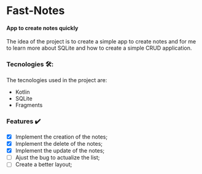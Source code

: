 # Fast-Notes
#### App to create notes quickly
The idea of the project is to create a simple app to create notes and for me to learn more about SQLite and how to create a simple CRUD application.

### Tecnologies 🛠️:
The tecnologies used in the project are:
- Kotlin
- SQLite
- Fragments

### Features ✔️
- [x] Implement the creation of the notes;
- [x] Implement the delete of the notes;
- [x] Implement the update of the notes;
- [ ] Ajust the bug to actualize the list;
- [ ] Create a better layout;
